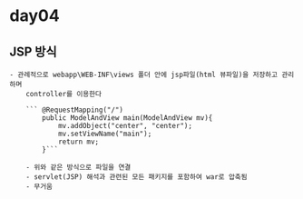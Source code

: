
# day04
## JSP 방식 

	- 관례적으로 webapp\WEB-INF\views 폴더 안에 jsp파일(html 뷰파일)을 저장하고 관리하며
		controller를 이용한다

		``` @RequestMapping("/")
			public ModelAndView main(ModelAndView mv){
				mv.addObject("center", "center");
				mv.setViewName("main");
				return mv;
			}```
		
		- 위와 같은 방식으로 파일을 연결
		- servlet(JSP) 해석과 관련된 모든 패키지를 포함하여 war로 압축됨
		- 무거움